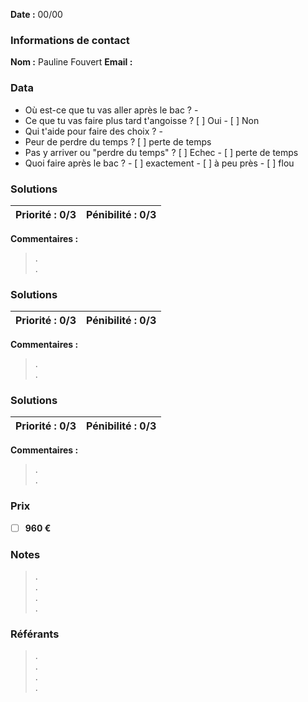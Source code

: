
**Date :** 00/00

### Informations de contact
**Nom :** Pauline Fouvert
**Email :**

### Data

- Où est-ce que tu vas aller après le bac ? - 
- Ce que tu vas faire plus tard t'angoisse ? [ ] Oui - [ ] Non
- Qui t'aide pour faire des choix ? - 
- Peur de perdre du temps ? [ ] perte de temps 
- Pas y arriver ou "perdre du temps" ? [ ] Echec - [ ] perte de temps 
- Quoi faire après le bac ? - [ ] exactement - [ ] à peu près - [ ] flou

### Solutions

**Priorité :** 0/3 | **Pénibilité :** 0/3 
------------ | -------------
**Commentaires :**
> .  
> .  

### Solutions

**Priorité :** 0/3 | **Pénibilité :** 0/3 
------------ | -------------
**Commentaires :**
> .  
> .  

### Solutions

**Priorité :** 0/3 | **Pénibilité :** 0/3 
------------ | -------------
**Commentaires :**
> .  
> .  

### Prix

- [ ] **960 €**

### Notes

> .  
> .  
> .  
> .  

### Référants

> .  
> .  
> .  
> .  

